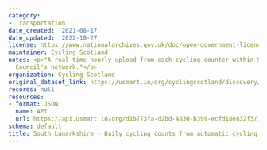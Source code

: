 ```yaml
---
category:
- Transportation
date_created: '2021-08-17'
date_updated: '2022-10-27'
license: https://www.nationalarchives.gov.uk/doc/open-government-licence/version/3/
maintainer: Cycling Scotland
notes: <p>"A real-time hourly upload from each cycling counter within South Lanarkshire
  Council's network."</p>
organization: Cycling Scotland
original_dataset_link: https://usmart.io/org/cyclingscotland/discovery/discovery-view-detail/aa516804-3c9a-459b-a28c-75e80ef39e0f
records: null
resources:
- format: JSON
  name: API
  url: https://api.usmart.io/org/d1b773fa-d2bd-4830-b399-ecfd18e832f3/1751a710-7f65-4fde-ad6a-9fb1ba3d19bf/1/urql
schema: default
title: South Lanarkshire - Daily cycling counts from automatic cycling counters
---
```

